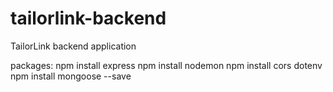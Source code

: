 # tailorlink-backend
TailorLink backend application

packages:
npm install express 
npm install nodemon
npm install cors dotenv
npm install mongoose --save

